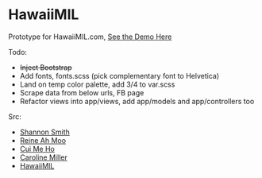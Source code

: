 # HawaiiMIL

Prototype for HawaiiMIL.com, [See the Demo Here](https://hawaiimil.herokuapp.com/)

Todo:
- ~~Inject Bootstrap~~
- Add fonts, fonts.scss (pick complementary font to Helvetica)
- Land on temp color palette, add 3/4 to var.scss
- Scrape data from below urls, FB page
- Refactor views into app/views, add app/models and app/controllers too

Src:
- [Shannon Smith](http://www.shannonsmithrealtor.com)
- [Reine Ah Moo](https://www.locationshawaii.com/agent/reine.ahmoo?aid=614)
- [Cui Me Ho](https://www.locationshawaii.com/agent/cui.ho?aid=989)
- [Caroline Miller](https://www.locationshawaii.com/agent/caroline.miller?aid=3222)
- [HawaiiMIL](https://www.facebook.com/HawaiiMIL/)
